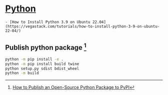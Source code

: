 # [Python](https://www.python.org/)

````{tab} Ubuntu 22 ARM
- [How to Install Python 3.9 on Ubuntu 22.04](https://vegastack.com/tutorials/how-to-install-python-3-9-on-ubuntu-22-04/)
````

## Publish python package [^1]

```sh
python -m pip install -e .
python -m pip install build twine
python setup.py sdist bdist_wheel
python -m build
```

[^1]: [How to Publish an Open-Source Python Package to PyPI](https://realpython.com/pypi-publish-python-package/)